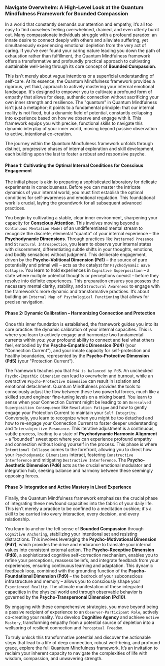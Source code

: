 ### Navigate Overwhelm: A High-Level Look at the Quantum Mindfulness Framework for Bounded Compassion

In a world that constantly demands our attention and empathy, it’s all too easy to find ourselves feeling overwhelmed, drained, and even utterly burnt out. Many compassionate individuals struggle with a profound paradox: an innate desire to connect deeply with others and alleviate suffering, yet simultaneously experiencing emotional depletion from the very act of caring. If you've ever found your caring nature leading you down the path of exhaustion rather than fulfillment, the Quantum Mindfulness framework offers a transformative and profoundly practical approach to cultivating sustainable well-being through its core concept of **Bounded Compassion**.

This isn't merely about vague intentions or a superficial understanding of self-care. At its essence, the Quantum Mindfulness framework provides a rigorous, yet fluid, approach to actively mastering your internal emotional landscape. It's designed to empower you to cultivate a profound form of empathy that allows for deep, authentic connection without sacrificing your own inner strength and resilience. The "quantum" in Quantum Mindfulness isn't just a metaphor; it points to a fundamental principle: that our internal reality is not fixed, but a dynamic field of potential, constantly collapsing into experience based on how we observe and engage with it. This framework equips you with precise, functional skills to navigate this dynamic interplay of your inner world, moving beyond passive observation to active, intentional co-creation.

The journey within the Quantum Mindfulness framework unfolds through distinct, progressive phases of internal exploration and skill development, each building upon the last to foster a robust and responsive psyche.

#### Phase 1: Cultivating the Optimal Internal Conditions for Conscious Engagement

The initial phase is akin to preparing a sophisticated laboratory for delicate experiments in consciousness. Before you can master the intricate dynamics of your internal world, you must first establish the optimal conditions for self-awareness and emotional regulation. This foundational work is crucial, laying the groundwork for all subsequent advanced practices.

You begin by cultivating a stable, clear inner environment, sharpening your capacity for **Conscious Attention**. This involves moving beyond a `Continuous Mentation Model` of an undifferentiated mental stream to recognize the discrete, elemental "quanta" of your internal experience – the **Psychodynamic Dimensions**. Through practices like `Patterned Presence` and `Structural Introspection`, you learn to observe your internal states with discernment, differentiating subtle shifts in your thoughts, emotions, and bodily sensations without judgment. This deliberate engagement, driven by the **Psycho-Volitional Dimension (Pd1)** – the source of pure potentiality and primal will – acts as the catalyst for `Psychodynamic Wave Collapse`. You learn to hold experiences in `Cognitive Superposition` – a state where multiple potential thoughts or perceptions coexist – before they resolve into definite experiences. This preparation ensures you possess the necessary mental clarity, stability, and `Structural Awareness` to engage with the framework's more dynamic and transformative practices. It’s about building an `Internal Map of Psychological Functioning` that allows for precise navigation.

#### Phase 2: Dynamic Calibration – Harmonizing Connection and Protection

Once this inner foundation is established, the framework guides you into its core practice: the dynamic calibration of your internal capacities. This is where you learn to actively engage and harmonize two fundamental currents within you: your profound ability to connect and feel what others feel, embodied by the **Psycho-Empathic Dimension (Pd4)** (your "Connection Current"), and your innate capacity for self-protection and healthy boundaries, represented by the **Psycho-Protective Dimension (Pd5)** (your "Protection Current").

The framework teaches you that `Pd4 is balanced by Pd5`. An unchecked `Psycho-Empathic Dimension` can lead to overwhelm and burnout, while an overactive `Psycho-Protective Dimension` can result in isolation and emotional detachment. Quantum Mindfulness provides the tools to consciously adjust the flow between these two powerful forces, much like a skilled sound engineer fine-tuning levels on a mixing board. You learn to sense when your Connection Current might be leading to an `Unresolved Superposition Consequence` like `Resolution Fatigue` and how to gently engage your Protection Current to maintain your `Self Integrity`. Conversely, you learn to recognize when you might be too detached and how to re-engage your Connection Current to foster deeper understanding and `Intersubjective Resonance`. This iterative adjustment is a continuous, subtle process, leading to a state of **Psychodynamic Harmonic Alignment** – a "bounded" sweet spot where you can experience profound empathy and connection without losing yourself in the process. This phase is where `Intentional Collapse` comes to the forefront, allowing you to direct how your `Psychodynamic Dimensions` interact, fostering `Constructive Interference` and mitigating `Destructive Interference`. The **Psycho-Aesthetic Dimension (Pd6)** acts as the crucial emotional modulator and integration hub, seeking balance and harmony between these seemingly opposing forces.

#### Phase 3: Integration and Active Mastery in Lived Experience

Finally, the Quantum Mindfulness framework emphasizes the crucial phase of integrating these newfound capacities into the fabric of your daily life. This isn't merely a practice to be confined to a meditation cushion; it's a skill to be carried into every interaction, every decision, and every relationship.

You learn to anchor the felt sense of **Bounded Compassion** through `Cognitive Anchoring`, stabilizing your intentional set and resisting distractions. This involves leveraging the **Psycho-Motivational Dimension (Pd7)**, which provides the drive and endurance to translate your internal values into consistent external action. The **Psycho-Receptive Dimension (Pd8)**, a sophisticated cognitive self-correction mechanism, enables you to refine your perceptions, reassess beliefs, and integrate feedback from your experiences, ensuring continuous learning and adaptation. This dynamic feedback loop, combined with the grounding function of the **Psycho-Foundational Dimension (Pd9)** – the bedrock of your subconscious infrastructure and memory – allows you to consciously shape your `Experienced Reality`. The ultimate manifestation of these integrated capacities in the physical world and through observable behavior is governed by the **Psycho-Transpersonal Dimension (Pd10)**.

By engaging with these comprehensive strategies, you move beyond being a passive recipient of experience to an `Observer-Participant Role`, actively co-creating your reality. You develop **Cognitive Agency** and achieve `Active Mastery`, transforming empathy from a potential source of depletion into a wellspring of resilient connection and `Perceptual Freedom`.

To truly unlock this transformative potential and discover the actionable steps that lead to a life of deep connection, robust well-being, and profound grace, explore the full Quantum Mindfulness framework. It’s an invitation to reclaim your inherent capacity to navigate the complexities of life with wisdom, compassion, and unwavering strength.